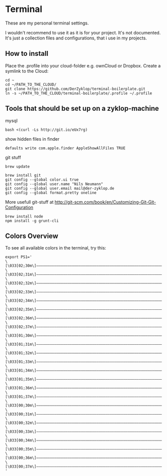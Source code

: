 # Terminal

These are my personal terminal settings.

I wouldn't recommend to use it as it is for your project. It's not documented.
It's just a collection files and configurations, that i use in my projects.


## How to install

Place the .profile into your cloud-folder e.g. ownCloud or Dropbox.
Create a symlink to the Cloud:

```
cd ~
cd ~/PATH_TO_THE_CLOUD/
git clone https://github.com/DerZyklop/terminal-boilerplate.git
ln -s ~/PATH_TO_THE_CLOUD/terminal-boilerplate/.profile ~/.profile
```

## Tools that should be set up on a zyklop-machine

mysql

```
bash <(curl -Ls http://git.io/eUx7rg)
```

show hidden files in finder

```
defaults write com.apple.finder AppleShowAllFiles TRUE
```

git stuff

```
brew update

brew install git
git config --global color.ui true
git config --global user.name "Nils Neumann"
git config --global user.email mail@der-zyklop.de
git config --global format.pretty oneline
```

More usefull git-stuff at <http://git-scm.com/book/en/Customizing-Git-Git-Configuration>

```
brew install node
npm install -g grunt-cli
```

## Colors Overview

To see all available colors in the terminal, try this:

```
export PS1='
\[\033[02;30m\]–––––––––––––––––––––––––––––––––––––––––––––––––––––––––––––––––––––––––––––––-
\[\033[02;31m\]–––––––––––––––––––––––––––––––––––––––––––––––––––––––––––––––––––––––––––––––-
\[\033[02;32m\]–––––––––––––––––––––––––––––––––––––––––––––––––––––––––––––––––––––––––––––––-
\[\033[02;33m\]–––––––––––––––––––––––––––––––––––––––––––––––––––––––––––––––––––––––––––––––-
\[\033[02;34m\]–––––––––––––––––––––––––––––––––––––––––––––––––––––––––––––––––––––––––––––––-
\[\033[02;35m\]–––––––––––––––––––––––––––––––––––––––––––––––––––––––––––––––––––––––––––––––-
\[\033[02;36m\]–––––––––––––––––––––––––––––––––––––––––––––––––––––––––––––––––––––––––––––––-
\[\033[02;37m\]–––––––––––––––––––––––––––––––––––––––––––––––––––––––––––––––––––––––––––––––-
\[\033[01;30m\]–––––––––––––––––––––––––––––––––––––––––––––––––––––––––––––––––––––––––––––––-
\[\033[01;31m\]–––––––––––––––––––––––––––––––––––––––––––––––––––––––––––––––––––––––––––––––-
\[\033[01;32m\]–––––––––––––––––––––––––––––––––––––––––––––––––––––––––––––––––––––––––––––––-
\[\033[01;33m\]–––––––––––––––––––––––––––––––––––––––––––––––––––––––––––––––––––––––––––––––-
\[\033[01;34m\]–––––––––––––––––––––––––––––––––––––––––––––––––––––––––––––––––––––––––––––––-
\[\033[01;35m\]–––––––––––––––––––––––––––––––––––––––––––––––––––––––––––––––––––––––––––––––-
\[\033[01;36m\]–––––––––––––––––––––––––––––––––––––––––––––––––––––––––––––––––––––––––––––––-
\[\033[01;37m\]–––––––––––––––––––––––––––––––––––––––––––––––––––––––––––––––––––––––––––––––-
\[\033[00;30m\]–––––––––––––––––––––––––––––––––––––––––––––––––––––––––––––––––––––––––––––––-
\[\033[00;31m\]–––––––––––––––––––––––––––––––––––––––––––––––––––––––––––––––––––––––––––––––-
\[\033[00;32m\]–––––––––––––––––––––––––––––––––––––––––––––––––––––––––––––––––––––––––––––––-
\[\033[00;33m\]–––––––––––––––––––––––––––––––––––––––––––––––––––––––––––––––––––––––––––––––-
\[\033[00;34m\]–––––––––––––––––––––––––––––––––––––––––––––––––––––––––––––––––––––––––––––––-
\[\033[00;35m\]–––––––––––––––––––––––––––––––––––––––––––––––––––––––––––––––––––––––––––––––-
\[\033[00;36m\]–––––––––––––––––––––––––––––––––––––––––––––––––––––––––––––––––––––––––––––––-
\[\033[00;37m\]–––––––––––––––––––––––––––––––––––––––––––––––––––––––––––––––––––––––––––––––-'
```
